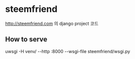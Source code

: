 # steemfriend
http://steemfriend.com 의 django project 코드

## How to serve
uwsgi -H venv/ --http :8000 --wsgi-file steemfriend/wsgi.py
